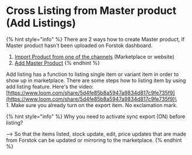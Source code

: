 # Cross Listing from Master product (Add Listings)

{% hint style="info" %}
There are 2 ways how to create Master product, If Master product hasn't been uploaded on Forstok dashboard.

1. [Import Product from one of the channels](import-product-from-channels.md) (Marketplace or website)
2. [Add Master Product](add-master-product.md)&#x20;
{% endhint %}

Add listing has a function to listing single item or variant item in order to show up in marketplace. There are some steps how to listing item by using add listing feature. Here's the video: [https://www.loom.com/share/5d4fe85b8a5947a9834d817c9fe735f9](https://www.loom.com/share/5d4fe85b8a5947a9834d817c9fe735f9)\
\
1\. Make sure you already turn on the export item. No exclamation mark.

{% hint style="info" %}
Why you need to activate sync export (ON) before listing?

\--> So that the items listed, stock update, edit, price updates that are made from Forstok can be updated or mirroring to the marketplace.
{% endhint %}
